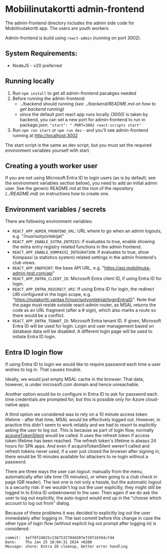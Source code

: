 # Mobiilinutakortti admin-frontend

The admin-frontend directory includes the admin side code for Mobiilinutakortti app. The users are youth workers.

Admin-frontend is build using `react-admin` (running on port 3002).

## System Requirements:

- NodeJS - v20 preferred

## Running locally

1. Run `npm install` to get all admin-frontend pacakges needed
2. Before running the admin-frontend:
    *  ../backend should running *(see ../backend/README.md on how to get backend running)*
    * since the default port react app runs locally *(3000)* is taken by backend, you can set a new port for admin-frontend to run in package.json. `"start": " PORT=3002 react-scripts start"`
3. Run `npm run start` or `npm run dev` - and you'll see admin-frontend running at [http://localhost:3002](http://localhost:3002)

The start script is the same as dev script, but you must set the required environment variables yourself with start.

## Creating a youth worker user

If you are not using Microsoft Entra ID to login users (as is by default; see the environment variables section below), you need to add an initial admin user. See the generic README.md at the root of the repository *(../README.md)* on instructions how to create one.

## Environment variables / secrets

There are following environment variables:
* `REACT_APP_ADMIN_FRONTEND_URL`: URL where to go when an admin logouts, e.g. "/nuorisotyontekijat"
* `REACT_APP_ENABLE_EXTRA_ENTRIES`: if evaluates to true, enable showing the extra entry registry related functions in the admin frontend.
* `REACT_APP_ENABLE_KOMPASSI_INTEGRATION`: if evaluates to true, show Kompassi (a statistics system) related settings in the admin frontend's club views.
* `REACT_APP_ENDPOINT`: the base API URL, e.g. "https://api.mobiilinuta-admin-test.com/api"
* `REACT_APP_ENTRA_CLIENT_ID`: Microsoft Entra client ID, if using Entra ID for login.
* `REACT_APP_ENTRA_REDIRECT_URI`: If using Entra ID for login, the redirect URI configured in the login scope, e.g. "https://nutakortti.vantaa.fi/nuorisotyontekijat/loginEntraID". Note that the page must reside outside react-admin router, as MSAL returns the code as an URL fragment (after a # sign), which also marks a route so there would be a conflict.
* `REACT_APP_ENTRA_TENANT_ID`: Microsoft Entra tenant ID. If given, Microsoft Entra ID will be used for login. Login and user management based on database data will be disabled. A different login page will be used to initiate Entra ID login.

## Entra ID login flow

If using Entra ID to login we would like to require password each time a user wishes to log in. That causes trouble.

Ideally, we would just empty MSAL cache in the browser. That data, however, is under microsoft.com domain and hence unreachable.

Another option would be to configure in Entra ID to ask for password each time credentials are prompted for, but this is possible only for Azure cloud-native apps.

A third option we considered was to rely on a 10 minute access token lifetime - after that time, MSAL would be effectively logged out. However, in practice this didn't seem to work reliably and we had to resort to explicitly asking the user to log out. This is because as part of login flow, normally [acquireTokenSilent](https://learn.microsoft.com/en-us/entra/identity-platform/scenario-spa-acquire-token) would be called. It uses the refresh token if access token lifetime has been reached. The refresh token's lifetime is always 24 hours for SPA apps. And even if acquireTokenSilent weren't called and refresh tokens never used, if a user just closed the browser after signing in, there would be 10 minutes available for attackers to re-login without a password.

There are three ways the user can logout: manually from the menu, automatically after idle time (15 minutes), or when going to a club check in page (QR reader). The last one is not only a hassle, but the automatic logout is a security risk: if we wouldn't log out the user explicitly, they might still be logged in to Entra ID unbeknownst to the user. Then again if we do ask the user to log out explicitly, the auto-logout would end up in the "choose which account to log out from" dialog.

Because of these problems it was decided to explicitly log out the user immediately after logging in. The last commit before this change in case the other type of login flow (without explicit log out prompt after logging in) is considered:

    commit:  1eff0f24825c236753379dd207e739f1b594cfd4
    Date:    Thu Jan 25 18:04:31 2024 +0200
    Message: chore: Entra ID cleanup, better error handling
